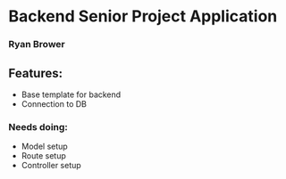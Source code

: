 # Backend Senior Project Application
### Ryan Brower

## Features:

* Base template for backend
* Connection to DB

### Needs doing:

* Model setup
* Route setup
* Controller setup